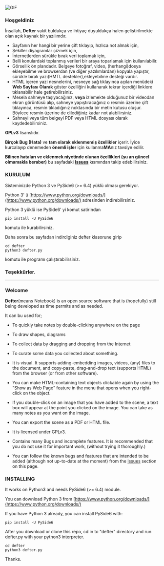![GIF](https://raw.githubusercontent.com/erdincyz/gorseller/master/_defter/defter.gif)


### Hoşgeldiniz
İnşallah, **Defter** vakit buldukça ve ihtiyaç duyuldukça halen geliştirilmekte olan açık kaynak bir yazılımdır. 

* Sayfanın her hangi bir yerine çift tıklayıp, hızlıca not almak için,
* Şekiller diyagramlar çizmek için,
* İnternetlerden sürükle bırak veri toplamak için,
* Belli konulardaki toplanmış verileri bir araya toparlamak için kullanılabilir.
* Görsellik ön plandadır. Belgeye fotoğraf, video, (herhangi)dosya ekleyebilme ve browserdan (ve diğer yazılımlardan) kopyala yapıştır, sürükle bırak yazı(HMTL destekler),ekleyebilme desteği vardır.
* HTML içeren yazi nesnelerini, nesneye sağ tıklayınca açılan menüdeki **Web Sayfası Olarak** göster özelliğini kullanarak tekrar içerdiği linklere tıklanabilir hale getirebilirsiniz.
* Mesela sahneye taşıyacağınız, **veya** izlemekte olduğunuz bir videodan ekran görüntüsü alıp, sahneye yapıştıracağınız o resmin üzerine çift tıklayınca, resmin tıkladığınız noktasında bir metin kutusu oluşur. Böylece resmin üzerine de dilediğiniz kadar not alabilirsiniz. 
* Sahneyi veya tüm belgeyi PDF veya HTML dosyası olarak kaydedebilirsiniz.

**GPLv3** lisanslıdır.

**Birçok Bug (Hata)** ve **tam olarak eklenmemiş özellikler** içerir. İyice kurcalayıp denemeden **önemli işler** için kullanma**MA**nız tavsiye edilir.

**Bilinen hataları ve eklenmek niyetinde olunan özellikleri (şu an güncel olmamakla beraber)** bu sayfadaki **[Issues](https://github.com/erdincyz/defter/issues)** kısmından takip edebilirsiniz.

### KURULUM
Sisteminizde Python 3 ve PySide6 (>= 6.4) yüklü olması gerekiyor.

Python 3' ü [https://www.python.org/downloads/](https://www.python.org/downloads/) adresinden indirebilirsiniz.

Python 3 yüklü ise PySide6' yi komut satirindan
```
pip install -U PySide6

```
komutu ile kurabilirsiniz.

Daha sonra bu sayfadan indirdiginiz defter klasorune girip
```
cd defter
python3 defter.py
```
komutu ile programı çalıştırabilirsiniz.


### Teşekkürler.
---
### Welcome
**Defter**(means Notebook) is an open source software that is (hopefully) still being developed as time permits and as needed.

It can bu used for;
* To quickly take notes by double-clicking anywhere on the page
* To draw shapes, diagrams
* To collect data by dragging and dropping from the Internet
* To curate some data you collected about something.
* It is visual. It supports adding-embedding images, videos, (any) files to the document, and copy-paste, drag-and-drop text (supports HTML) from the browser (or from other software).
* You can make HTML-containing text objects clickable again by using the "Show as Web Page" feature in the menu that opens when you right-click on the object.
* If you double-click on an image that you have added to the scene, a text box will appear at the point you clicked on the image. You can take as many notes as you want on the image.

* You can export the scene as a PDF or HTML file.

* It is licensed under GPLv3.

* Contains many Bugs and incomplete features. It is recommended that you do not use it for important work, (without trying it thoroughly.)

* You can follow the known bugs and features that are intended to be added (although not up-to-date at the moment) from the [Issues](https://github.com/erdincyz/defter/issues) section on this page.

### INSTALLING
It works on Python3 and needs PySide6 (>= 6.4) module.

You can download Python 3 from [https://www.python.org/downloads/](https://www.python.org/downloads/)

If you have Python 3 already, you can install PySide6 with:
```
pip install -U PySide6

```
After you download or clone this repo,
cd in to "defter" directory 
and run defter.py with your python3 interpreter.
```
cd defter
python3 defter.py
```

Thanks.
